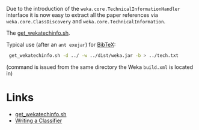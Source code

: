 Due to the introduction of the `weka.core.TechnicalInformationHandler` interface it is now easy to extract all the paper references via `weka.core.ClassDiscovery` and `weka.core.TechnicalInformation`.

The [get_wekatechinfo.sh](../files/get_wekatechinfo.sh).

Typical use (after an `ant exejar`) for [BibTeX](http://en.wikipedia.org/wiki/bibtex):

```bash
 get_wekatechinfo.sh -d ../ -w ../dist/weka.jar -b > ../tech.txt
```
(command is issued from the same directory the Weka `build.xml` is located in)

# Links
* [get_wekatechinfo.sh](../files/get_wekatechinfo.sh)
* [Writing a Classifier](../writing_classifier.md)
